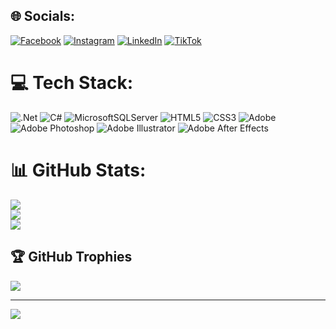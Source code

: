 
## 🌐 Socials:
[![Facebook](https://img.shields.io/badge/Facebook-%231877F2.svg?logo=Facebook&logoColor=white)](https://facebook.com/nevenailieva4) [![Instagram](https://img.shields.io/badge/Instagram-%23E4405F.svg?logo=Instagram&logoColor=white)](https://instagram.com/nevenailievaa) [![LinkedIn](https://img.shields.io/badge/LinkedIn-%230077B5.svg?logo=linkedin&logoColor=white)](https://linkedin.com/in/nevena-ilieva-27952b18a) [![TikTok](https://img.shields.io/badge/TikTok-%23000000.svg?logo=TikTok&logoColor=white)](https://tiktok.com/@nevenailievaa) 

# 💻 Tech Stack:
![.Net](https://img.shields.io/badge/.NET-5C2D91?style=for-the-badge&logo=.net&logoColor=white) 
![C#](https://img.shields.io/badge/c%23-%23239120.svg?style=for-the-badge&logo=c-sharp&logoColor=white) 
![MicrosoftSQLServer](https://img.shields.io/badge/Microsoft%20SQL%20Server-CC2927?style=for-the-badge&logo=microsoft%20sql%20server&logoColor=white)
![HTML5](https://img.shields.io/badge/html5-%23E34F26.svg?style=for-the-badge&logo=html5&logoColor=white)
![CSS3](https://img.shields.io/badge/css3-%231572B6.svg?style=for-the-badge&logo=css3&logoColor=white) 
![Adobe](https://img.shields.io/badge/adobe-%23FF0000.svg?style=for-the-badge&logo=adobe&logoColor=white) 
![Adobe Photoshop](https://img.shields.io/badge/adobe%20photoshop-%2331A8FF.svg?style=for-the-badge&logo=adobe%20photoshop&logoColor=white) 
![Adobe Illustrator](https://img.shields.io/badge/adobe%20illustrator-%23FF9A00.svg?style=for-the-badge&logo=adobe%20illustrator&logoColor=white) 
![Adobe After Effects](https://img.shields.io/badge/Adobe%20After%20Effects-9999FF.svg?style=for-the-badge&logo=Adobe%20After%20Effects&logoColor=white) 

# 📊 GitHub Stats:
![](https://github-readme-stats.vercel.app/api?username=nevenafirkova&theme=radical&hide_border=false&include_all_commits=true&count_private=true)<br/>
![](https://github-readme-streak-stats.herokuapp.com/?user=nevenafirkova&theme=radical&hide_border=false)<br/>
![](https://github-readme-stats.vercel.app/api/top-langs/?username=nevenafirkova&theme=radical&hide_border=false&include_all_commits=true&count_private=true&layout=compact)

## 🏆 GitHub Trophies
![](https://github-profile-trophy.vercel.app/?username=nevenafirkova&theme=radical&no-frame=false&no-bg=false&margin-w=4)

---
[![](https://visitcount.itsvg.in/api?id=nevenafirkova&icon=0&color=1)](https://visitcount.itsvg.in)

<!-- Proudly created with GPRM ( https://gprm.itsvg.in ) -->
